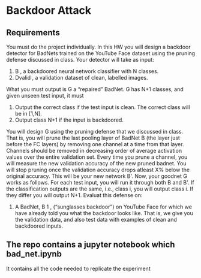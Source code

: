 # Backdoor Attack
## Requirements

You must do the project individually. In this HW you will design a backdoor detector for
BadNets trained on the YouTube Face dataset using the pruning defense discussed in
class. Your detector will take as input:
1. B , a backdoored neural network classifier with N classes.
2. Dvalid , a validation dataset of clean, labelled images.

What you must output is G a “repaired” BadNet. G has N+1 classes, and given unseen test
input, it must
1.  Output the correct class if the test input is clean. The correct class will be in [1,N].
2. Output class N+1 if the input is backdoored.
   
You will design G using the pruning defense that we discussed in class. That is, you will prune
the last pooling layer of BadNet B (the layer just before the FC layers) by removing one
channel at a time from that layer. Channels should be removed in decreasing order of average
activation values over the entire validation set. Every time you prune a channel, you will
measure the new validation accuracy of the new pruned badnet. You will stop pruning once the
validation accuracy drops atleast X% below the original accuracy. This will be your new
network B'.
Now, your goodnet G works as follows. For each test input, you will run it through both B and
B'. If the classification outputs are the same, i.e., class i, you will output class i. If they differ you
will output N+1. Evaluat this defense on:
1. A BadNet, B 1 , (“sunglasses backdoor”) on YouTube Face for which we have already
told you what the backdoor looks like. That is, we give you the validation data, and
also test data with examples of clean and backdoored inputs.

## The repo contains a jupyter notebook which bad_net.ipynb 
It contains all the code needed to replicate the experiment
